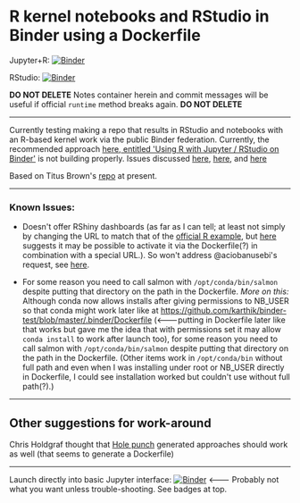 # R kernel notebooks and RStudio in Binder using a Dockerfile

Jupyter+R: [![Binder](http://mybinder.org/badge_logo.svg)](http://mybinder.org/v2/gh/fomightez/janRdockertest/master?filepath=index.ipynb)

RStudio: [![Binder](http://mybinder.org/badge_logo.svg)](http://mybinder.org/v2/gh/fomightez/janRdockertest/master?urlpath=rstudio)

**DO NOT DELETE** Notes container herein and commit messages will be useful if official `runtime` method breaks again. **DO NOT DELETE**


----

Currently testing making a repo that results in RStudio and notebooks with an R-based kernel work via the public Binder federation. Currently, the recommended approach [here, entitled 'Using R with Jupyter / RStudio on Binder'](https://github.com/binder-examples/r) is not building properly. Issues discussed [here](https://discourse.jupyter.org/t/question-about-voila-binder/2981), [here](https://github.com/jupyterhub/mybinder.org-deploy/issues/1308), and [here](https://github.com/jupyter/repo2docker/pull/830)

Based on Titus Brown's [repo](https://github.com/ngs-docs/2020-ggg-298-first-day-rnaseq) at present.

----

### Known Issues:

- Doesn't offer RShiny dashboards (as far as I can tell; at least not simply by changing the URL to match that of the [official R example](https://github.com/binder-examples/r), but [here](https://github.com/rocker-org/binder/issues/14) suggests it may be possible to activate it via the Dockerfile(?) in combination with a special URL.). So won't address @aciobanusebi's request, see [here](https://discourse.jupyter.org/t/cannot-get-r-project-working/2917/11?u=fomightez).

- For some reason you need to call salmon with `/opt/conda/bin/salmon` despite putting that directory on the path in the Dockerfile.   *More on this:* Although conda now allows installs after giving permissions to NB_USER so that conda might work later like at https://github.com/karthik/binder-test/blob/master/.binder/Dockerfile (<---putting in Dockerfile later like that works but gave me the idea that with permissions set it may allow `conda install` to work after launch too), for some reason you need to call salmon with `/opt/conda/bin/salmon` despite putting that directory on the path in the Dockerfile. (Other items work in `/opt/conda/bin` without full path and even when I was installing under root or NB_USER directly in Dockerfile, I could see installation worked but couldn't use without full path(?).)

--- 

Other suggestions for work-around
---------------------------------

Chris Holdgraf thought that [Hole punch](https://github.com/karthik/holepunch) generated approaches should work as well (that seems to generate a Dockerfile)

----

Launch directly into basic Jupyter interface: [![Binder](https://mybinder.org/badge_logo.svg)](http://mybinder.org/v2/gh/fomightez/janRdockertest/master) <--- Probably not what you want unless trouble-shooting. See badges at top.



